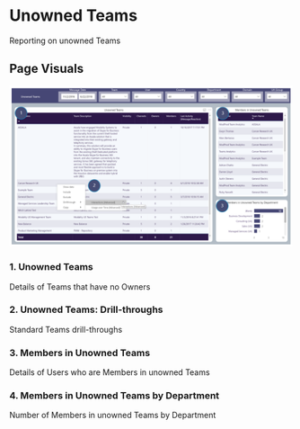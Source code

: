 # Unowned Teams
Reporting on unowned Teams

## Page Visuals


![Unowned](images/Unowned.png)


### 1.	Unowned Teams
Details of Teams that have no Owners

### 2.	Unowned Teams: Drill-throughs
Standard Teams drill-throughs

### 3.	Members in Unowned Teams
Details of Users who are Members in unowned Teams

### 4.	Members in Unowned Teams by Department
Number of Members in unowned Teams by Department
 
